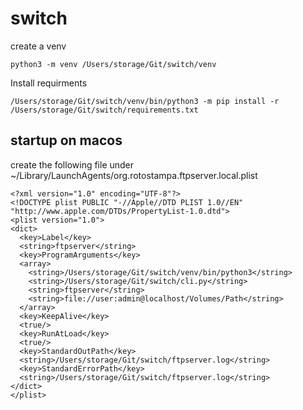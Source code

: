# switch

create a venv

```
python3 -m venv /Users/storage/Git/switch/venv
```

Install requirments 

```
/Users/storage/Git/switch/venv/bin/python3 -m pip install -r /Users/storage/Git/switch/requirements.txt 
```

## startup on macos

create the following file under ~/Library/LaunchAgents/org.rotostampa.ftpserver.local.plist

```
<?xml version="1.0" encoding="UTF-8"?>
<!DOCTYPE plist PUBLIC "-//Apple//DTD PLIST 1.0//EN" "http://www.apple.com/DTDs/PropertyList-1.0.dtd">
<plist version="1.0">
<dict>
  <key>Label</key>
  <string>ftpserver</string>
  <key>ProgramArguments</key>
  <array>
    <string>/Users/storage/Git/switch/venv/bin/python3</string>
    <string>/Users/storage/Git/switch/cli.py</string>
    <string>ftpserver</string>
    <string>file://user:admin@localhost/Volumes/Path</string>
  </array>
  <key>KeepAlive</key>
  <true/>
  <key>RunAtLoad</key>
  <true/>
  <key>StandardOutPath</key>
  <string>/Users/storage/Git/switch/ftpserver.log</string>
  <key>StandardErrorPath</key>
  <string>/Users/storage/Git/switch/ftpserver.log</string>
</dict>
</plist>
```
